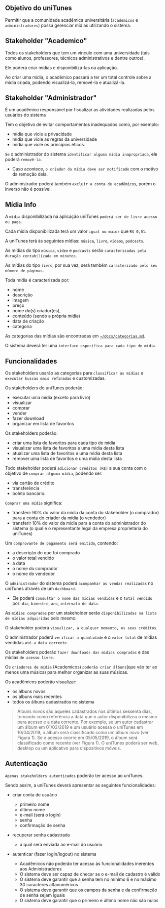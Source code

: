 ## Objetivo do uniTunes
Permitir que a comunidade acadêmica universitária (`academicos` e `administradores`) possa gerenciar mídias utilizando o sistema. 

## Stakeholder "Academico" 
Todos os stakeholders que tem um vínculo com uma universidade (tais como alunos, professores, técnicos administrativos e dentre outros). 

Ele poderá criar mídias e disponibilizá-las na aplicação. 

Ao criar uma mídia, o acadêmico passará a ter um total controle sobre a mídia criada, podendo visualizá-la, removê-la e atualizá-la. 

## Stakeholder "Administrador"
É um acadêmico responsável por fiscalizar as atividades realizadas pelos usuários do sistema

Tem o objetivo de evitar comportamentos inadequados como, por exemplo:
  - mídia que viole a privacidade
  - mídia que viole as regras da universidade
  - mídia que viole os princípios éticos. 

`Se` o administrador do sistema `identificar alguma mídia inapropriada`, ele poderá `removê-la`.
  - Caso acontece, `o criador da mídia deve ser notificado` com o motivo da remoção dela. 

O administrador poderá também `excluir a conta de acadêmicos`, porém o inverso não é possível.

## Mídia Info
A `mídia` disponibilizada na aplicação uniTunes `poderá ser de livre acesso ou paga`. 

Cada mídia disponibilizada terá um valor `igual ou maior` que `R$ 0,01`. 

A uniTunes terá às seguintes mídias: `música`, `livro`, `vídeos`, `podcasts`.

As mídias do tipo `música`, `vídeo` e `podcasts` serão `caracterizadas pela duração contabilizada em minutos`.

As mídias do tipo `livro`, por sua vez, será também `caracterizado pelo seu número de páginas`.

Toda mídia é caracterizada por:
- nome
- descrição
- imagem
- preço
- nome do(s) criador(es),
- conteúdo (sendo a própria mídia)
- data de criação
- categoria

As categorias das mídias são encontradas em [`~/docs/categorias.md`](https://github.com/LuisValgoi/unitunes-arq-software/blob/master/doc/categorias.md).

O sistema deverá ter uma `interface específica para cada tipo de mídia`.

## Funcionalidades
Os stakeholders usarão as categorias para `classificar as mídias` e `executar buscas mais refinadas` e customizadas.

Os stakeholders do uniTunes poderão:
- executar uma mídia (exceto para livro)
- visualizar
- comprar
- vender
- fazer download
- organizar em lista de favoritos

Os stakeholders poderão:
- criar uma lista de favoritos para cada tipo de mídia
- visualizar uma lista de favoritos e uma midia desta lista
- atualizar uma lista de favoritos e uma midia desta lista
- remover uma lista de favoritos e uma midia desta lista

Todo stakeholder poderá `adicionar créditos (R$)` a sua conta com o objetivo de `comprar alguma mídia`, podendo ser:
- via cartão de crédito
- transferência
- boleto bancário.

`Comprar uma mídia` significa:
- transferir 90% do valor da mídia da conta do stakeholder (o comprador) para a conta do criador da mídia (o vendedor)
- transferir 10% do valor da mídia para a conta do administrador do sistema (o qual é o representante legal da empresa proprietária do uniTunes)

Um `comprovante de pagamento será emitido`, contendo:
- a descrição do que foi comprado
- o valor total vendido
- a data
- o nome do comprador
- o nome do vendedor

O `administrador` do sistema poderá `acompanhar as vendas realizadas` no uniTunes através de um `dashboard`.
- Ele poderá `consultar o nome das mídias vendidas` e o `total vendido` por: `dia`, `bimestre`, `ano`, `intervalo de data`.

As `mídias compradas` por um stakeholder serão `disponibilizadas na lista de mídias adquiridas` pelo mesmo.

O stakeholder poderá `visualizar, a qualquer momento, os seus créditos`.

O administrador poderá `verificar a quantidade` e o `valor total` de mídias vendidas `até a data corrente`.

Os stakeholders poderão `fazer downloads das mídias compradas` e das mídias `de acesso livre`.

Os `criadores de mídia` (Academicos) `poderão criar álbuns`(que vão ter ao menos uma música) para melhor organizar as suas músicas.

Os acadêmicos poderão visualizar:
- os álbuns novos
- os álbuns mais recentes
- todos os álbuns cadastrados no sistema

> Álbuns novos são aqueles cadastrados nos últimos sessenta dias, tomando como referência a data que o
autor disponibilizou o mesmo para acesso e a data corrente. Por exemplo, se um autor cadastrar um álbum
em 01/03/2019 e um usuário acessa o uniTunes em 10/04/2019, o álbum será classificado como um álbum
novo (ver Figura 1). Se o acesso ocorre em 05/05/2019, o álbum será classificado como recente (ver Figura
1). O uniTunes poderá ser web, desktop ou um aplicativo para dispositivos móveis.

## Autenticação

`Apenas stakeholders autenticados` poderão ter acesso ao uniTunes.

Sendo assim, a uniTunes deverá apresentar as seguintes funcionalidades:
- criar conta de usuário
    - primeiro nome
    - último nome
    - e-mail (será o login)
    - senha
    - confirmação de senha

- recuperar senha cadastrada
  - a qual será enviada ao e-mail do usuário

- autenticar (fazer login/logout) no sistema
  - Acadêmicos não poderão ter acesso às funcionalidades inerentes aos Administradores
  - O sistema deve ser capaz de checar se o e-mail de cadastro é válido
  - O sistema deve garantir que a senha tem no mínimo 6 e no máximo 30 caracteres alfanuméricos
  - O sistema deve garantir que os campos da senha e da confirmação de senha sejam
iguais
  - O sistema deve garantir que o primeiro e último nome não são nulos
